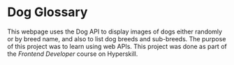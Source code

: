 # Dog Glossary
This webpage uses the Dog API to display images of dogs either randomly or by breed name, and also to list dog breeds and sub-breeds. The purpose of this project was to learn using web APIs. This project was done as part of the *Frontend Developer* course on Hyperskill.
